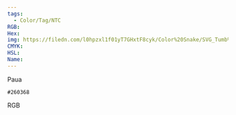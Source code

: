 ```yaml
---
tags:
  - Color/Tag/NTC
RGB:
Hex:
img: https://filedn.com/l0hpzxl1f01yT7GHxtF8cyk/Color%20Snake/SVG_Tumb%20Mass%20No%20Name/260368.svg
CMYK:
HSL:
Name:
---
```

Paua
```palette
#260368
```
RGB
